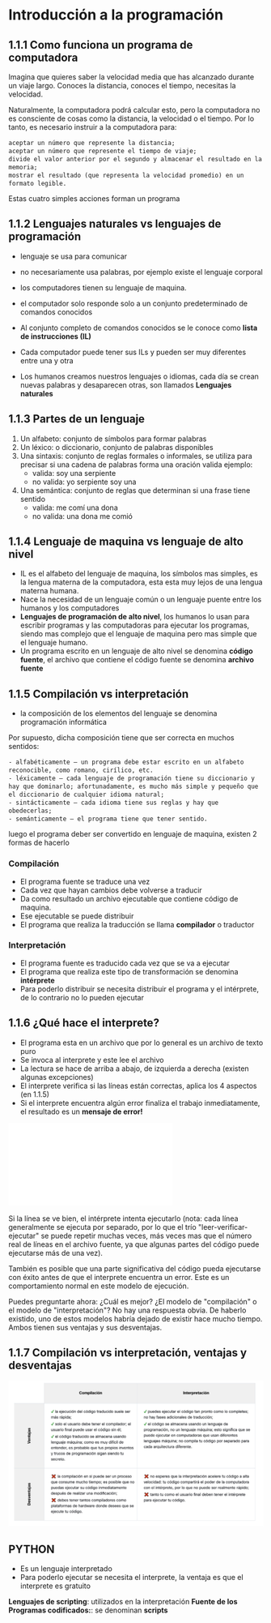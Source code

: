 # Introducción a la programación

## 1.1.1 Como funciona un programa de computadora

Imagina que quieres saber la velocidad media que has alcanzado durante un viaje largo. Conoces la distancia, conoces el tiempo, necesitas la velocidad.

Naturalmente, la computadora podrá calcular esto, pero la computadora no es consciente de cosas como la distancia, la velocidad o el tiempo. Por lo tanto, es necesario instruir a la computadora para:

    aceptar un número que represente la distancia;
    aceptar un número que represente el tiempo de viaje;
    divide el valor anterior por el segundo y almacenar el resultado en la memoria;
    mostrar el resultado (que representa la velocidad promedio) en un formato legible.

Estas cuatro simples acciones forman un programa

## 1.1.2 Lenguajes naturales vs lenguajes de programación

- lenguaje se usa para comunicar
- no necesariamente usa palabras, por ejemplo existe el lenguaje corporal
- los computadores tienen su lenguaje de maquina.

- el computador solo responde solo a un conjunto predeterminado de comandos conocidos

- Al conjunto completo de comandos conocidos se le conoce como **lista de instrucciones (IL)**
- Cada computador puede tener sus ILs y pueden ser muy diferentes entre una y otra
- Los humanos creamos nuestros lenguajes o idiomas, cada día se crean nuevas palabras y desaparecen otras, son llamados **Lenguajes naturales**

## 1.1.3 Partes de un lenguaje

1. Un alfabeto: conjunto de símbolos para formar palabras
2. Un léxico: o diccionario, conjunto de palabras disponibles
3. Una sintaxis: conjunto de reglas formales o informales, se utiliza para precisar si una cadena de palabras forma una oración valida ejemplo:
    - valida: soy una serpiente
    - no valida: yo serpiente soy una
4. Una semántica: conjunto de reglas que determinan si una frase tiene sentido
    - valida: me comí una dona
    - no valida: una dona me comió

## 1.1.4 Lenguaje de maquina vs lenguaje de alto nivel

- IL es el alfabeto del lenguaje de maquina, los símbolos mas simples, es la lengua materna de la computadora, esta esta muy lejos de una lengua materna humana.
- Nace la necesidad de un lenguaje común o un lenguaje puente entre los humanos y los computadores
- **Lenguajes de programación de alto nivel**, los humanos lo usan para escribir programas y las computadoras para ejecutar los programas, siendo mas complejo que el lenguaje de maquina pero mas simple que el lenguaje humano.
- Un programa escrito en un lenguaje de alto nivel se denomina **código fuente**, el archivo que contiene el código fuente se denomina **archivo fuente**


## 1.1.5 Compilación vs interpretación

- la composición de los elementos del lenguaje se denomina programación informática

Por supuesto, dicha composición tiene que ser correcta en muchos sentidos:

    - alfabéticamente – un programa debe estar escrito en un alfabeto reconocible, como romano, cirílico, etc.
    - léxicamente – cada lenguaje de programación tiene su diccionario y hay que dominarlo; afortunadamente, es mucho más simple y pequeño que el diccionario de cualquier idioma natural;
    - sintácticamente – cada idioma tiene sus reglas y hay que obedecerlas;
    - semánticamente – el programa tiene que tener sentido.

luego el programa deber ser convertido en lenguaje de maquina, existen 2 formas de hacerlo

### Compilación

- El programa fuente se traduce una vez
- Cada vez que hayan cambios debe volverse a traducir
- Da como resultado un archivo ejecutable que contiene código de maquina.
- Ese ejecutable se puede distribuir
- El programa que realiza la traducción se llama **compilador** o traductor

### Interpretación

- El programa fuente es traducido cada vez que se va a ejecutar
- El programa que realiza este tipo de transformación se denomina **intérprete**
- Para poderlo distribuir se necesita distribuir el programa y el intérprete, de lo contrario no lo pueden ejecutar

## 1.1.6 ¿Qué hace el interprete?

- El programa esta en un archivo que por lo general es un archivo de texto puro
- Se invoca al interprete y este lee el archivo
- La lectura se hace de arriba a abajo, de izquierda a derecha (existen algunas excepciones)
- El interprete verifica si las líneas están correctas, aplica los 4 aspectos (en 1.1.5)
- Si el interprete encuentra algún error finaliza el trabajo inmediatamente, el resultado es un **mensaje de error!**


![alt intérprete](img/interprete_1.gif)

Si la línea se ve bien, el intérprete intenta ejecutarlo (nota: cada línea generalmente se ejecuta por separado, por lo que el trío "leer-verificar-ejecutar" se puede repetir muchas veces, más veces mas que el número real de líneas en el archivo fuente, ya que algunas partes del código puede ejecutarse más de una vez).

También es posible que una parte significativa del código pueda ejecutarse con éxito antes de que el interprete encuentra un error. Este es un comportamiento normal en este modelo de ejecución.

Puedes preguntarte ahora: ¿Cuál es mejor? ¿El modelo de "compilación" o el modelo de "interpretación"? No hay una respuesta obvia. De haberlo existido, uno de estos modelos habría dejado de existir hace mucho tiempo. Ambos tienen sus ventajas y sus desventajas.


## 1.1.7 Compilación vs interpretación, ventajas y desventajas

![alt compilacion vs interpretacion](img/ventajas_desventajas.png)


## **PYTHON**

- Es un lenguaje interpretado
- Para poderlo ejecutar se necesita el interprete, la ventaja es que el interprete es gratuito

**Lenguajes de scripting**: utilizados en la interpretación
**Fuente de los Programas codificados:**: se denominan **scripts**